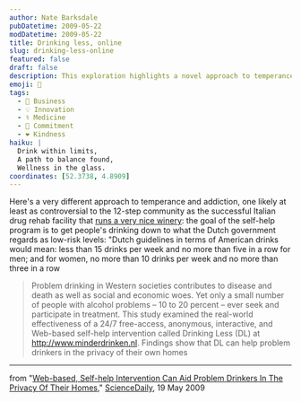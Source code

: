 ```yaml
---
author: Nate Barksdale
pubDatetime: 2009-05-22
modDatetime: 2009-05-22
title: Drinking less, online
slug: drinking-less-online
featured: false
draft: false
description: This exploration highlights a novel approach to temperance and addiction through a self-help program that emphasizes moderated drinking over complete abstinence.
emoji: 🍷
tags:
  - 💼 Business
  - 💡 Innovation
  - ⚕️ Medicine
  - 🔄 Commitment
  - ❤️ Kindness
haiku: |
  Drink within limits,  
  A path to balance found,  
  Wellness in the glass.
coordinates: [52.3738, 4.8909]
---
```


Here's a very different approach to temperance and addiction, one likely at least as controversial to the 12-step community as the successful Italian drug rehab facility that [runs a very nice winery](http://www.theatlantic.com/doc/200609/wine-therapy): the goal of the self-help program is to get people's drinking down to what the Dutch government regards as low-risk levels: "Dutch guidelines in terms of American drinks would mean: less than 15 drinks per week and no more than five in a row for men; and for women, no more than 10 drinks per week and no more than three in a row

> Problem drinking in Western societies contributes to disease and death as well as social and economic woes. Yet only a small number of people with alcohol problems – 10 to 20 percent – ever seek and participate in treatment. This study examined the real-world effectiveness of a 24/7 free-access, anonymous, interactive, and Web-based self-help intervention called Drinking Less (DL) at <http://www.minderdrinken.nl>. Findings show that DL can help problem drinkers in the privacy of their own homes

---

from "[Web-based, Self-help Intervention Can Aid Problem Drinkers In The Privacy Of Their Homes](http://web.archive.org/web/20240528011116/https://www.sciencedaily.com/releases/2009/05/090512192905.htm)," [ScienceDaily](http://web.archive.org/web/20240528011116/https://www.sciencedaily.com/releases/2009/05/090512192905.htm), 19 May 2009

